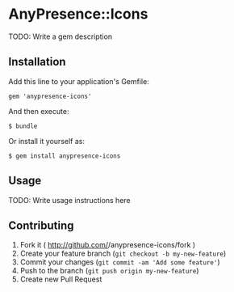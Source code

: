 # AnyPresence::Icons

TODO: Write a gem description

## Installation

Add this line to your application's Gemfile:

    gem 'anypresence-icons'

And then execute:

    $ bundle

Or install it yourself as:

    $ gem install anypresence-icons

## Usage

TODO: Write usage instructions here

## Contributing

1. Fork it ( http://github.com/<my-github-username>/anypresence-icons/fork )
2. Create your feature branch (`git checkout -b my-new-feature`)
3. Commit your changes (`git commit -am 'Add some feature'`)
4. Push to the branch (`git push origin my-new-feature`)
5. Create new Pull Request
